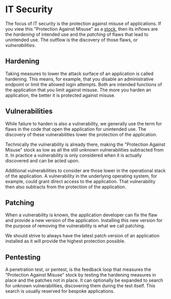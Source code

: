 # IT Security

The focus of IT security is the protection against misuse of applications. If
you view this "Protection Against Misuse" as a [stock](theory.md),
then its inflows are the *hardening* of intended use and the *patching* of
flaws that lead to unintended use. The outflow is the discovery of those
flaws, or *vulnerabilities*.

## Hardening

Taking measures to lower the attack surface of an application is called
hardening. This means, for example, that you disable an administrative endpoint
or limit the allowed login attempts. Both are intended functions of the
application that you limit against misuse. The more you harden an application,
the better it is protected against misuse.

## Vulnerabilities

While failure to harden is also a vulnerability, we generally use the term for
flaws in the code that open the application for unintended use. The discovery
of these vulnerabilities lower the protection of the application.

Technically the vulnerability is already there, making the "Protection Against
Misuse" stock as low as all the still unknown vulnerabilities subtracted from
it. In practice a vulnerability is only considered when it is actually
discovered and can be acted upon.

Additional vulnerabilities to consider are those lower in the operational
stack of the application. A vulnerability in the underlying operating system,
for example, could grant direct access to the application. That vulnerability
then also subtracts from the protection of the application.

## Patching

When a vulnerability is known, the application developer can fix the flaw and
provide a new version of the application. Installing this new version for the
purpose of removing the vulnerability is what we call patching.

We should strive to always have the latest patch version of an application
installed as it will provide the highest protection possible.

## Pentesting

A penetration test, or pentest, is the feedback loop that measures the
"Protection Against Misuse" stock by testing the hardening measures in place
and the patches not in place. It can optionally be expanded to search for
unknown vulnerabilities, discovering them during the test itself. This search
is usually reserved for bespoke applications.

